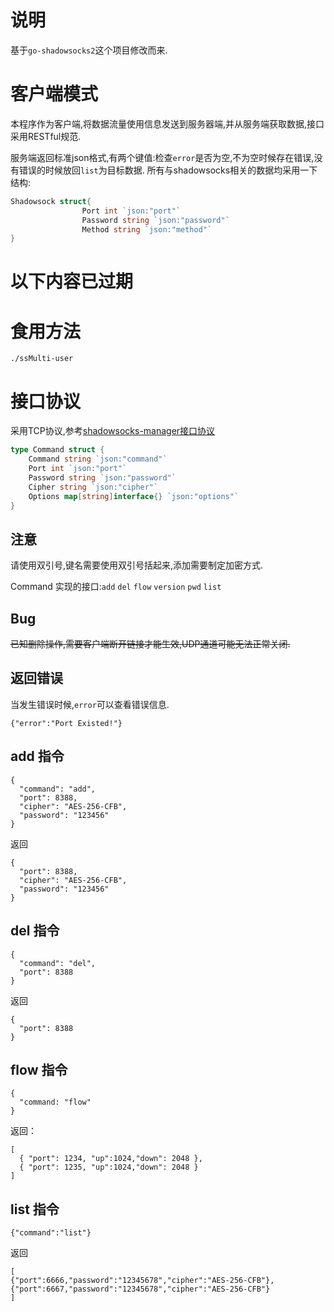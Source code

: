 # 说明

基于`go-shadowsocks2`这个项目修改而来.


# 客户端模式

本程序作为客户端,将数据流量使用信息发送到服务器端,并从服务端获取数据,接口采用RESTful规范.

服务端返回标准json格式,有两个键值:检查`error`是否为空,不为空时候存在错误,没有错误的时候放回`list`为目标数据.
所有与shadowsocks相关的数据均采用一下结构:
````go
Shadowsock struct{
				Port int `json:"port"`
				Password string `json:"password"`
				Method string `json:"method"`
} 

````

# 以下内容已过期

# 食用方法

````shell
./ssMulti-user
````

# 接口协议

采用TCP协议,参考[shadowsocks-manager接口协议](https://github.com/shadowsocks/shadowsocks-manager/wiki/%E6%8E%A5%E5%8F%A3%E5%8D%8F%E8%AE%AE)
````go
type Command struct {
	Command string `json:"command"`
	Port int `json:"port"`
	Password string `json:"password"`
	Cipher string `json:"cipher"`
	Options map[string]interface{} `json:"options"`
}

````
## 注意

请使用双引号,键名需要使用双引号括起来,添加需要制定加密方式.

Command 实现的接口:`add` `del` `flow` `version` `pwd` `list`

## Bug

 ~~已知删除操作,需要客户端断开链接才能生效,UDP通道可能无法正常关闭.~~ 

## 返回错误

当发生错误时候,`error`可以查看错误信息.
````
{"error":"Port Existed!"}
````
## add 指令
````
{
  "command": "add",
  "port": 8388,
  "cipher": "AES-256-CFB",
  "password": "123456"
}
````
返回
````
{
  "port": 8388,
  "cipher": "AES-256-CFB",
  "password": "123456"
}
````

## del 指令
````
{
  "command": "del",
  "port": 8388
}
````
返回
````
{
  "port": 8388
}
````

## flow 指令
````
{
  "command: "flow"
}
````
返回：
````
[
  { "port": 1234, "up":1024,"down": 2048 },
  { "port": 1235, "up":1024,"down": 2048 }
]
````

## list 指令
````
{"command":"list"}
````
返回
````
[
{"port":6666,"password":"12345678","cipher":"AES-256-CFB"},
{"port":6667,"password":"12345678","cipher":"AES-256-CFB"}
]
````